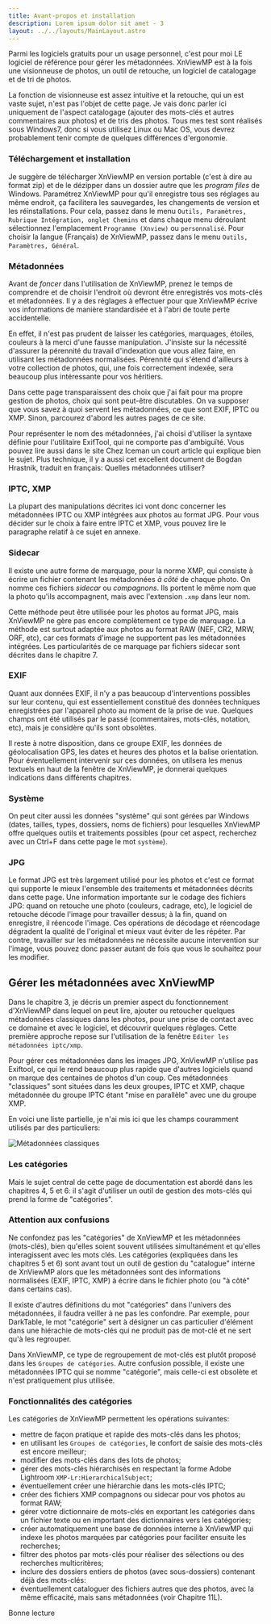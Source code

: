 ```yaml
---
title: Avant-propos et installation
description: Lorem ipsum dolor sit amet - 3
layout: ../../layouts/MainLayout.astro
---
```


Parmi les logiciels gratuits pour un usage personnel, c'est pour moi LE logiciel de référence pour gérer les métadonnées. XnViewMP est à la fois une visionneuse de photos, un outil de retouche, un logiciel de catalogage et de tri de photos.

La fonction de visionneuse est assez intuitive et la retouche, qui un est vaste sujet, n'est pas l'objet de cette page. Je vais donc parler ici uniquement de l'aspect catalogage (ajouter des mots-clés et autres commentaires aux photos) et de tris des photos. Tous mes test sont réalisés sous Windows7, donc si vous utilisez Linux ou Mac OS, vous devrez probablement tenir compte de quelques différences d'ergonomie.

### Téléchargement et installation

Je suggère de télécharger XnViewMP en version portable (c'est à dire au format zip) et de le dézipper dans un dossier autre que les _program files_ de Windows. Paramétrez XnViewMP pour qu'il enregistre tous ses réglages au même endroit, ça facilitera les sauvegardes, les changements de version et les réinstallations. Pour cela, passez dans le menu `Outils, Paramètres, Rubrique Intégration, onglet Chemins` et dans chaque menu déroulant sélectionnez l'emplacement `Programme (Xnview)` ou `personnalisé`. Pour choisir la langue (Français) de XnViewMP, passez dans le menu `Outils, Paramètres, Général`.

### Métadonnées

Avant de _foncer_ dans l'utilisation de XnViewMP, prenez le temps de comprendre et de choisir l'endroit où devront être enregistrés vos mots-clés et métadonnées. Il y a des réglages à effectuer pour que XnViewMP écrive vos informations de manière standardisée et à l'abri de toute perte accidentelle.

En effet, il n'est pas prudent de laisser les catégories, marquages, étoiles, couleurs à la merci d'une fausse manipulation. J'insiste sur la nécessité d'assurer la pérennité du travail d'indexation que vous allez faire, en utilisant les métadonnées normalisées. Pérennité qui s'étend d'ailleurs à votre collection de photos, qui, une fois correctement indexée, sera beaucoup plus intéressante pour vos héritiers.

Dans cette page transparaissent des choix que j'ai fait pour ma propre gestion de photos, choix qui sont peut-être discutables. On va supposer que vous savez à quoi servent les métadonnées, ce que sont EXIF, IPTC ou XMP. Sinon, parcourez d'abord les autres pages de ce site.

Pour représenter le nom des métadonnées, j'ai choisi d'utiliser la syntaxe définie pour l'utilitaire ExifTool, qui ne comporte pas d'ambiguïté. Vous pouvez lire aussi dans le site Chez Iceman un court article qui explique bien le sujet. Plus technique, il y a aussi cet excellent document de Bogdan Hrastnik, traduit en français: Quelles métadonnées utiliser?

### IPTC, XMP

La plupart des manipulations décrites ici vont donc concerner les métadonnées IPTC ou XMP intégrées aux photos au format JPG. Pour vous décider sur le choix à faire entre IPTC et XMP, vous pouvez lire le paragraphe relatif à ce sujet en annexe.

### Sidecar

Il existe une autre forme de marquage, pour la norme XMP, qui consiste à écrire un fichier contenant les métadonnées _à côté_ de chaque photo. On nomme ces fichiers _sidecar_ ou _compagnons_. Ils portent le même nom que la photo qu'ils accompagnent, mais avec l'extension `.xmp` dans leur nom.

Cette méthode peut être utilisée pour les photos au format JPG, mais XnViewMP ne gère pas encore complètement ce type de marquage. La méthode est surtout adaptée aux photos au format RAW (NEF, CR2, MRW, ORF, etc), car ces formats d'image ne supportent pas les métadonnées intégrées. Les particularités de ce marquage par fichiers sidecar sont décrites dans le chapitre 7.

### EXIF

Quant aux données EXIF, il n'y a pas beaucoup d'interventions possibles sur leur contenu, qui est essentiellement constitué des données techniques enregistrées par l'appareil photo au moment de la prise de vue. Quelques champs ont été utilisés par le passé (commentaires, mots-clés, notation, etc), mais je considère qu'ils sont obsolètes.

Il reste à notre disposition, dans ce groupe EXIF, les données de géolocalisation GPS, les dates et heures des photos et la balise orientation. Pour éventuellement intervenir sur ces données, on utilsera les menus textuels en haut de la fenêtre de XnViewMP, je donnerai quelques indications dans différents chapitres.

### Système

On peut citer aussi les données "système" qui sont gérées par Windows (dates, tailles, types, dossiers, noms de fichiers) pour lesquelles XnViewMP offre quelques outils et traitements possibles (pour cet aspect, recherchez avec un Ctrl+F dans cette page le mot `système`).

### JPG

Le format JPG est très largement utilisé pour les photos et c'est ce format qui supporte le mieux l'ensemble des traitements et métadonnées décrits dans cette page. Une information importante sur le codage des fichiers JPG: quand on retouche une photo (couleurs, cadrage, etc), le logiciel de retouche décode l'image pour travailler dessus; à la fin, quand on enregistre, il réencode l'image. Ces opérations de décodage et réencodage dégradent la qualité de l'original et mieux vaut éviter de les répéter. Par contre, travailler sur les métadonnées ne nécessite aucune intervention sur l'image, vous pouvez donc passer autant de fois que vous le souhaitez pour les modifier.

## Gérer les métadonnées avec XnViewMP

Dans le chapitre 3, je décris un premier aspect du fonctionnement d'XnViewMP dans lequel on peut lire, ajouter ou retoucher quelques métadonnées classiques dans les photos, pour une prise de contact avec ce domaine et avec le logiciel, et découvrir quelques réglages. Cette première approche repose sur l'utilisation de la fenêtre `Editer les métadonnées iptc/xmp`.

Pour gérer ces métadonnées dans les images JPG, XnViewMP n'utilise pas Exiftool, ce qui le rend beaucoup plus rapide que d'autres logiciels quand on marque des centaines de photos d'un coup. Ces métadonnées "classiques" sont situées dans les deux groupes, IPTC et XMP, chaque métadonnée du groupe IPTC étant "mise en parallèle" avec une du groupe XMP.

En voici une liste partielle, je n'ai mis ici que les champs couramment utilisés par des particuliers:

![Métadonnées classiques](/tutoriel/xnview1.png)

### Les catégories

Mais le sujet central de cette page de documentation est abordé dans les chapitres 4, 5 et 6: il s'agit d'utiliser un outil de gestion des mots-clés qui prend la forme de "catégories".

### Attention aux confusions

Ne confondez pas les "catégories" de XnViewMP et les métadonnées (mots-clés), bien qu'elles soient souvent utilisées simultanément et qu'elles interagissent avec les mots clés. Les catégories (expliquées dans les chapitres 5 et 6) sont avant tout un outil de gestion du "catalogue" interne de XnViewMP alors que les métadonnées sont des informations normalisées (EXIF, IPTC, XMP) à écrire dans le fichier photo (ou "à côté" dans certains cas).

Il existe d'autres définitions du mot "catégories" dans l'univers des métadonnées, il faudra veiller à ne pas les confondre. Par exemple, pour DarkTable, le mot "catégorie" sert à désigner un cas particulier d'élément dans une hiérachie de mots-clés qui ne produit pas de mot-clé et ne sert qu'à les regrouper.

Dans XnViewMP, ce type de regroupement de mot-clés est plutôt proposé dans les `Groupes de catégories`. Autre confusion possible, il existe une métadonnées IPTC qui se nomme "catégorie", mais celle-ci est obsolète et n'est pratiquement plus utilisée.

### Fonctionnalités des catégories

Les catégories de XnViewMP permettent les opérations suivantes:
- mettre de façon pratique et rapide des mots-clés dans les photos;
- en utilisant les `Groupes de catégories`, le confort de saisie des mots-clés est encore meilleur;
- modifier des mots-clés dans des lots de photos;
- gérer des mots-clés hiérarchisés en respectant la forme Adobe Lightroom `XMP-Lr:HierarchicalSubject`;
- éventuellement créer une hiérarchie dans les mots-clés IPTC;
- créer des fichiers XMP compagnons ou sidecar pour vos photos au format RAW;
- gérer votre dictionnaire de mots-clés en exportant les catégories dans un fichier texte ou en important des dictionnaires vers les catégories;
- créer automatiquement une base de données interne à XnViewMP qui indexe les photos marquées par catégories pour faciliter ensuite les recherches;
- filtrer des photos par mots-clés pour réaliser des sélections ou des recherches multicritères;
- inclure des dossiers entiers de photos (avec sous-dossiers) contenant déjà des mots-clés:
- éventuellement cataloguer des fichiers autres que des photos, avec la même efficacité, mais sans métadonnées (voir Chapitre 11L).

Bonne lecture
